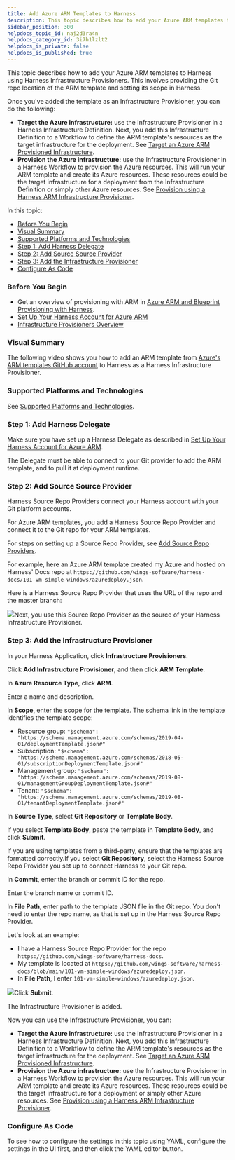 ```yaml
---
title: Add Azure ARM Templates to Harness
description: This topic describes how to add your Azure ARM templates to Harness using Harness Infrastructure Provisioners. This involves providing the Git repo location of the ARM template and setting its scope…
sidebar_position: 300
helpdocs_topic_id: naj2d3ra4n
helpdocs_category_id: 3i7h1lzlt2
helpdocs_is_private: false
helpdocs_is_published: true
---
```


This topic describes how to add your Azure ARM templates to Harness using Harness Infrastructure Provisioners. This involves providing the Git repo location of the ARM template and setting its scope in Harness.

Once you've added the template as an Infrastructure Provisioner, you can do the following:

* **Target the Azure infrastructure:** use the Infrastructure Provisioner in a Harness Infrastructure Definition. Next, you add this Infrastructure Definition to a Workflow to define the ARM template's resources as the target infrastructure for the deployment. See [Target an Azure ARM Provisioned Infrastructure](target-azure-arm-or-blueprint-provisioned-infrastructure.md).
* **Provision the Azure infrastructure:** use the Infrastructure Provisioner in a Harness Workflow to provision the Azure resources. This will run your ARM template and create its Azure resources. These resources could be the target infrastructure for a deployment from the Infrastructure Definition or simply other Azure resources. See [Provision using a Harness ARM Infrastructure Provisioner](provision-using-the-arm-blueprint-create-resource-step.md).

In this topic:

* [Before You Begin](#before_you_begin)
* [Visual Summary](#visual_summary)
* [Supported Platforms and Technologies](#undefined)
* [Step 1: Add Harness Delegate](#step_1_add_harness_delegate)
* [Step 2: Add Source Source Provider](#step_2_add_source_source_provider)
* [Step 3: Add the Infrastructure Provisioner](#step_3_add_the_infrastructure_provisioner)
* [Configure As Code](#configure_as_code)

### Before You Begin

* Get an overview of provisioning with ARM in [Azure ARM and Blueprint Provisioning with Harness](../../concepts-cd/deployment-types/azure-arm-and-blueprint-provision-with-harness.md).
* [Set Up Your Harness Account for Azure ARM](set-up-your-harness-account-for-azure-arm.md)
* [Infrastructure Provisioners Overview](../../model-cd-pipeline/infrastructure-provisioner/add-an-infra-provisioner.md)

### Visual Summary

The following video shows you how to add an ARM template from [Azure's ARM templates GitHub account](https://github.com/Azure/azure-quickstart-templates) to Harness as a Harness Infrastructure Provisioner.

### Supported Platforms and Technologies

See [Supported Platforms and Technologies](https://docs.harness.io/article/220d0ojx5y-supported-platforms).

### Step 1: Add Harness Delegate

Make sure you have set up a Harness Delegate as described in [Set Up Your Harness Account for Azure ARM](set-up-your-harness-account-for-azure-arm.md).

The Delegate must be able to connect to your Git provider to add the ARM template, and to pull it at deployment runtime.

### Step 2: Add Source Source Provider

Harness Source Repo Providers connect your Harness account with your Git platform accounts.

For Azure ARM templates, you add a Harness Source Repo Provider and connect it to the Git repo for your ARM templates.

For steps on setting up a Source Repo Provider, see [Add Source Repo Providers](../../../firstgen-platform/account/manage-connectors/add-source-repo-providers.md).

For example, here an Azure ARM template created my Azure and hosted on Harness' Docs repo at `https://github.com/wings-software/harness-docs/101-vm-simple-windows/azuredeploy.json`.

Here is a Harness Source Repo Provider that uses the URL of the repo and the master branch:

![](./static/add-azure-arm-templates-00.png)Next, you use this Source Repo Provider as the source of your Harness Infrastructure Provisioner.

### Step 3: Add the Infrastructure Provisioner

In your Harness Application, click **Infrastructure Provisioners**.

Click **Add Infrastructure Provisioner**, and then click **ARM Template**.

In **Azure Resource Type**, click **ARM**.

Enter a name and description.

In **Scope**, enter the scope for the template. The schema link in the template identifies the template scope:

* Resource group: `"$schema": "https://schema.management.azure.com/schemas/2019-04-01/deploymentTemplate.json#"`
* Subscription: `"$schema": "https://schema.management.azure.com/schemas/2018-05-01/subscriptionDeploymentTemplate.json#"`
* Management group: `"$schema": "https://schema.management.azure.com/schemas/2019-08-01/managementGroupDeploymentTemplate.json#"`
* Tenant: `"$schema": "https://schema.management.azure.com/schemas/2019-08-01/tenantDeploymentTemplate.json#"`

In **Source Type**, select **Git Repository** or **Template Body**.

If you select **Template Body**, paste the template in **Template Body**, and click **Submit**.

If you are using templates from a third-party, ensure that the templates are formatted correctly.If you select **Git Repository**, select the Harness Source Repo Provider you set up to connect Harness to your Git repo.

In **Commit**, enter the branch or commit ID for the repo.

Enter the branch name or commit ID.

In **File Path**, enter path to the template JSON file in the Git repo. You don't need to enter the repo name, as that is set up in the Harness Source Repo Provider.

Let's look at an example:

* I have a Harness Source Repo Provider for the repo `https://github.com/wings-software/harness-docs`.
* My template is located at `https://github.com/wings-software/harness-docs/blob/main/101-vm-simple-windows/azuredeploy.json`.
* In **File Path**, I enter `101-vm-simple-windows/azuredeploy.json`.

![](./static/add-azure-arm-templates-01.png)Click **Submit**.

The Infrastructure Provisioner is added.

Now you can use the Infrastructure Provisioner, you can:

* **Target the Azure infrastructure:** use the Infrastructure Provisioner in a Harness Infrastructure Definition. Next, you add this Infrastructure Definition to a Workflow to define the ARM template's resources as the target infrastructure for the deployment. See [Target an Azure ARM Provisioned Infrastructure](target-azure-arm-or-blueprint-provisioned-infrastructure.md).
* **Provision the Azure infrastructure:** use the Infrastructure Provisioner in a Harness Workflow to provision the Azure resources. This will run your ARM template and create its Azure resources. These resources could be the target infrastructure for a deployment or simply other Azure resources. See [Provision using a Harness ARM Infrastructure Provisioner](provision-using-the-arm-blueprint-create-resource-step.md).

### Configure As Code

To see how to configure the settings in this topic using YAML, configure the settings in the UI first, and then click the YAML editor button.

